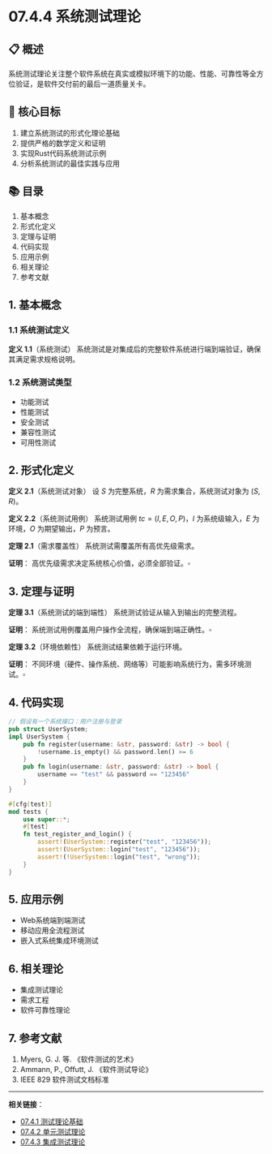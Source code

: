 # 07.4.4 系统测试理论

## 📋 概述

系统测试理论关注整个软件系统在真实或模拟环境下的功能、性能、可靠性等全方位验证，是软件交付前的最后一道质量关卡。

## 🎯 核心目标

1. 建立系统测试的形式化理论基础
2. 提供严格的数学定义和证明
3. 实现Rust代码系统测试示例
4. 分析系统测试的最佳实践与应用

## 📚 目录

1. 基本概念
2. 形式化定义
3. 定理与证明
4. 代码实现
5. 应用示例
6. 相关理论
7. 参考文献

## 1. 基本概念

### 1.1 系统测试定义

**定义 1.1**（系统测试）
系统测试是对集成后的完整软件系统进行端到端验证，确保其满足需求规格说明。

### 1.2 系统测试类型
- 功能测试
- 性能测试
- 安全测试
- 兼容性测试
- 可用性测试

## 2. 形式化定义

**定义 2.1**（系统测试对象）
设 $S$ 为完整系统，$R$ 为需求集合，系统测试对象为 $(S, R)$。

**定义 2.2**（系统测试用例）
系统测试用例 $tc = (I, E, O, P)$，$I$ 为系统级输入，$E$ 为环境，$O$ 为期望输出，$P$ 为预言。

**定理 2.1**（需求覆盖性）
系统测试需覆盖所有高优先级需求。

**证明**：
高优先级需求决定系统核心价值，必须全部验证。$\square$

## 3. 定理与证明

**定理 3.1**（系统测试的端到端性）
系统测试验证从输入到输出的完整流程。

**证明**：
系统测试用例覆盖用户操作全流程，确保端到端正确性。$\square$

**定理 3.2**（环境依赖性）
系统测试结果依赖于运行环境。

**证明**：
不同环境（硬件、操作系统、网络等）可能影响系统行为，需多环境测试。$\square$

## 4. 代码实现

```rust
// 假设有一个系统接口：用户注册与登录
pub struct UserSystem;
impl UserSystem {
    pub fn register(username: &str, password: &str) -> bool {
        !username.is_empty() && password.len() >= 6
    }
    pub fn login(username: &str, password: &str) -> bool {
        username == "test" && password == "123456"
    }
}

#[cfg(test)]
mod tests {
    use super::*;
    #[test]
    fn test_register_and_login() {
        assert!(UserSystem::register("test", "123456"));
        assert!(UserSystem::login("test", "123456"));
        assert!(!UserSystem::login("test", "wrong"));
    }
}
```

## 5. 应用示例

- Web系统端到端测试
- 移动应用全流程测试
- 嵌入式系统集成环境测试

## 6. 相关理论

- 集成测试理论
- 需求工程
- 软件可靠性理论

## 7. 参考文献

1. Myers, G. J. 等. 《软件测试的艺术》
2. Ammann, P., Offutt, J. 《软件测试导论》
3. IEEE 829 软件测试文档标准

---

**相关链接**：
- [07.4.1 测试理论基础](../07.4.1_测试理论基础.md)
- [07.4.2 单元测试理论](../07.4.2_单元测试理论.md)
- [07.4.3 集成测试理论](../07.4.3_集成测试理论.md) 